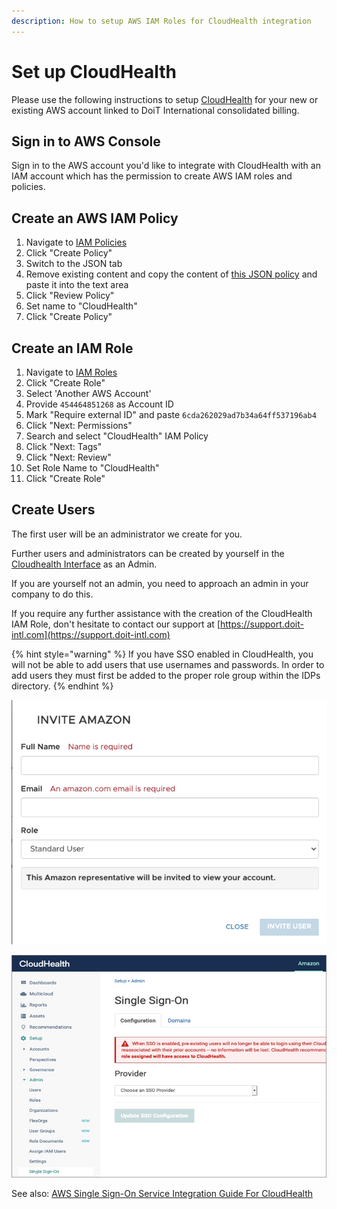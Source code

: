 ```yaml
---
description: How to setup AWS IAM Roles for CloudHealth integration
---
```


# Set up CloudHealth

Please use the following instructions to setup [CloudHealth](https://www.cloudhealthtech.com) for your new or existing AWS account linked to DoiT International consolidated billing.

## Sign in to AWS Console

Sign in to the AWS account you'd like to integrate with CloudHealth with an IAM account which has the permission to create AWS IAM roles and policies.

## Create an AWS IAM Policy

1. Navigate to [IAM Policies](https://console.aws.amazon.com/iam/home?region=us-east-1#/policies)
2. Click "Create Policy"
3. Switch to the JSON tab
4. Remove existing content and copy the content of [this JSON policy](https://storage.googleapis.com/hello-static-assets/cloudhealth/iam-policy.json) and paste it into the text area
5. Click "Review Policy"
6. Set name to "CloudHealth"
7. Click "Create Policy"

## Create an IAM Role

1. Navigate to [IAM Roles](https://console.aws.amazon.com/iam/home?region=us-east-1#/roles)
2. Click "Create Role"
3. Select 'Another AWS Account'
4. Provide `454464851268` as Account ID
5. Mark "Require external ID" and paste `6cda262029ad7b34a64ff537196ab4`
6. Click "Next: Permissions"
7. Search and select "CloudHealth" IAM Policy
8. Click "Next: Tags"
9. Click "Next: Review"
10. Set Role Name to "CloudHealth"
11. Click "Create Role"

## Create Users

The first user will be an administrator we create for you.

Further users and administrators can be created by yourself in the [Cloudhealth Interface](https://apps.cloudhealthtech.com/users) as an Admin.

If you are yourself not an admin, you need to approach an admin in your company to do this.

If you require any further assistance with the creation of the CloudHealth IAM Role, don't hesitate to contact our support at [https://support.doit-intl.com](https://support.doit-intl.com)

{% hint style="warning" %}
If you have SSO enabled in CloudHealth, you will not be able to add users that use usernames and passwords. In order to add users they must first be added to the proper role group within the IDPs directory.
{% endhint %}

![Inviting a user in Setup > Users is not possible when SSO is enabled results in an error](<../.gitbook/assets/image (130) (1).png>)

![SSO in Cloudhealth](<../.gitbook/assets/image (129) (1).png>)

See also: [AWS Single Sign-On Service Integration Guide For CloudHealth](https://www.cloudhealthtech.com/blog/aws-single-sign-on-service-integration-guide-for-cloudhealth)
